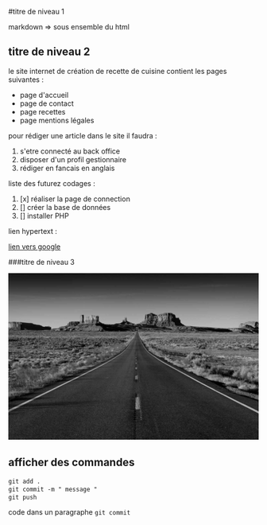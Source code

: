 #titre de niveau 1 

markdown => sous ensemble du html

## titre de niveau 2

le site internet de création de recette de cuisine contient les 
pages suivantes :

- page d'accueil 
- page de contact 
- page recettes
- page mentions légales

pour rédiger une article dans le site il faudra :

1. s'etre connecté au back office
1. disposer d'un profil gestionnaire 
1. rédiger en fancais en anglais  

liste des futurez codages :

1. [x] réaliser la page de connection 
1. [] créer la base de données
1. [] installer PHP 


lien hypertext :


[lien vers google](https://google.fr)


###titre de niveau 3

![](photo.jpg)

## afficher des commandes 

```
git add .
git commit -m " message "
git push 
```

code dans un paragraphe `git commit`
